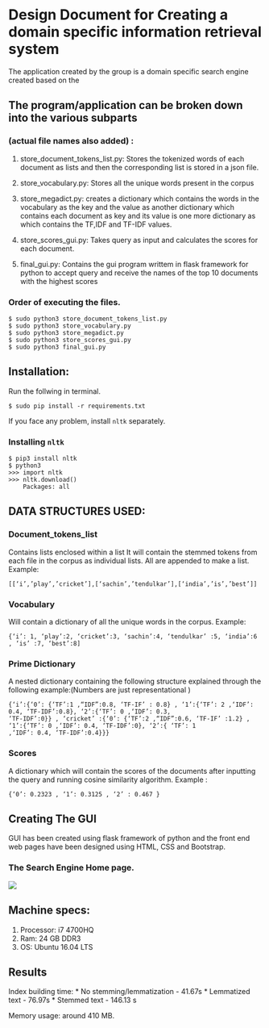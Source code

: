 # Design Document for Creating a domain specific information retrieval system
The application created by the group is a domain specific search engine created based on the

## The program/application can be broken down into the various subparts 
### (actual file names also added) :
1. store_document_tokens_list.py: 
Stores the tokenized words of each document as lists and then the corresponding list is stored in a json file.

2. store_vocabulary.py: 
Stores all the unique words present in the corpus

3. store_megadict.py: 
creates a dictionary which contains the words in the vocabulary as the key and the
value as another dictionary which contains each document as key and its value is one more dictionary as which contains the TF,IDF and TF-IDF values.

4. store_scores_gui.py: 
Takes query as input and calculates the scores for each document.

5. final_gui.py: Contains the gui program writtem in flask framework for python to accept query and receive the names of the top 10 documents with the highest scores

### Order of executing the files.
```
$ sudo python3 store_document_tokens_list.py
$ sudo python3 store_vocabulary.py
$ sudo python3 store_megadict.py
$ sudo python3 store_scores_gui.py
$ sudo python3 final_gui.py
```
## Installation:

Run the follwing in terminal.
```
$ sudo pip install -r requirements.txt
```
If you face any problem, install `nltk` separately.

### Installing `nltk`

```
$ pip3 install nltk
$ python3
>>> import nltk
>>> nltk.download()
	Packages: all
```


## DATA STRUCTURES USED:

### Document_tokens_list 
Contains lists enclosed within a list
It will contain the stemmed tokens from each file in the corpus as individual lists. All are appended to
make a list. Example: 
```
[[‘i’,’play’,’cricket’],[‘sachin’,’tendulkar’],[‘india’,’is’,’best’]]
``` 
### Vocabulary
Will contain a dictionary of all the unique words in the corpus. Example: 
```
{‘i’: 1, ‘play’:2, ‘cricket’:3, ‘sachin’:4, ‘tendulkar’ :5, ‘india’:6 , ‘is’ :7, ‘best’:8]
```
### Prime Dictionary
A nested dictionary containing the following structure explained through the following example:(Numbers are just representational )

```
{‘i’:{‘0’: {‘TF’:1 ,“IDF”:0.8, ‘TF-IF’ : 0.8} , ‘1’:{‘TF’: 2 ,‘IDF’: 0.4, ‘TF-IDF’:0.8}, ‘2’:{‘TF’: 0 ,‘IDF’: 0.3,
‘TF-IDF’:0}} , ‘cricket’ :{‘0’: {‘TF’:2 ,“IDF”:0.6, ‘TF-IF’ :1.2} , ‘1’:{‘TF’: 0 ,‘IDF’: 0.4, ‘TF-IDF’:0}, ‘2’:{ ‘TF’: 1
,‘IDF’: 0.4, ‘TF-IDF’:0.4}}}
```
### Scores
A dictionary which will contain the scores of the documents after inputting the query and running cosine similarity algorithm. Example :
```
{‘0’: 0.2323 , ‘1’: 0.3125 , ‘2’ : 0.467 }
```
## Creating The GUI
GUI has been created using flask framework of python and the front end web pages have been designed using HTML, CSS and Bootstrap.

### The Search Engine Home page.

![](https://i.imgur.com/uIDeHaq.png?1)




## Machine specs:
1. Processor: i7 4700HQ
2. Ram: 24 GB DDR3
3. OS: Ubuntu 16.04 LTS

## Results
Index building time:
    * No stemming/lemmatization - 41.67s
    * Lemmatized text - 76.97s
    * Stemmed text - 146.13 s

Memory usage: around 410 MB.